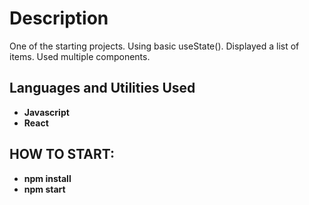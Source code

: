 <h1>Description</h1>
One of the starting projects. Using basic useState(). Displayed a list of items. Used multiple components.
<br />

<h2>Languages and Utilities Used</h2>

- <b>Javascript</b>
- <b>React</b>

 
<h2>HOW TO START:</h2>

- <b>npm install</b> 
- <b>npm start</b>
